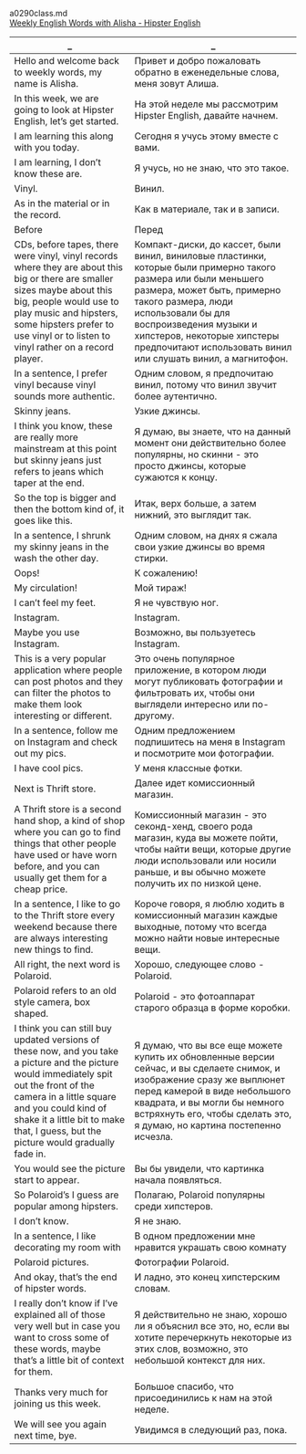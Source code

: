 a0290class.md  
[Weekly English Words with Alisha - Hipster English](https://www.youtube.com/watch?v=u2TkSWfpalw)





_|_
--|--
Hello and welcome back to weekly words, my name is Alisha.|Привет и добро пожаловать обратно в еженедельные слова, меня зовут Алиша.
In this week, we are going to look at Hipster English, let’s get started.|На этой неделе мы рассмотрим Hipster English, давайте начнем.
I am learning this along with you today.|Сегодня я учусь этому вместе с вами.
I am learning, I don’t know these are.|Я учусь, но не знаю, что это такое.
Vinyl.|Винил.
As in the material or in the record.|Как в материале, так и в записи.
Before|Перед
CDs, before tapes, there were vinyl, vinyl records where they are about this big or there are smaller sizes maybe about this big, people would use to play music and hipsters, some hipsters prefer to use vinyl or to listen to vinyl rather on a record player.|Компакт-диски, до кассет, были винил, виниловые пластинки, которые были примерно такого размера или были меньшего размера, может быть, примерно такого размера, люди использовали бы для воспроизведения музыки и хипстеров, некоторые хипстеры предпочитают использовать винил или слушать винил, а магнитофон.
In a sentence, I prefer vinyl because vinyl sounds more authentic.|Одним словом, я предпочитаю винил, потому что винил звучит более аутентично.
Skinny jeans.|Узкие джинсы.
I think you know, these are really more mainstream at this point but skinny jeans just refers to jeans which taper at the end.|Я думаю, вы знаете, что на данный момент они действительно более популярны, но скинни - это просто джинсы, которые сужаются к концу.
So the top is bigger and then the bottom kind of, it goes like this.|Итак, верх больше, а затем нижний, это выглядит так.
In a sentence, I shrunk my skinny jeans in the wash the other day.|Одним словом, на днях я сжала свои узкие джинсы во время стирки.
Oops!|К сожалению!
My circulation!|Мой тираж!
I can’t feel my feet.|Я не чувствую ног.
Instagram.|Instagram.
Maybe you use Instagram.|Возможно, вы пользуетесь Instagram.
This is a very popular application where people can post photos and they can filter the photos to make them look interesting or different.|Это очень популярное приложение, в котором люди могут публиковать фотографии и фильтровать их, чтобы они выглядели интересно или по-другому.
In a sentence, follow me on Instagram and check out my pics.|Одним предложением подпишитесь на меня в Instagram и посмотрите мои фотографии.
I have cool pics.|У меня классные фотки.
Next is Thrift store.|Далее идет комиссионный магазин.
A Thrift store is a second hand shop, a kind of shop where you can go to find things that other people have used or have worn before, and you can usually get them for a cheap price.|Комиссионный магазин - это секонд-хенд, своего рода магазин, куда вы можете пойти, чтобы найти вещи, которые другие люди использовали или носили раньше, и вы обычно можете получить их по низкой цене.
In a sentence, I like to go to the Thrift store every weekend because there are always interesting new things to find.|Короче говоря, я люблю ходить в комиссионный магазин каждые выходные, потому что всегда можно найти новые интересные вещи.
All right, the next word is Polaroid.|Хорошо, следующее слово - Polaroid.
Polaroid refers to an old style camera, box shaped.|Polaroid - это фотоаппарат старого образца в форме коробки.
I think you can still buy updated versions of these now, and you take a picture and the picture would immediately spit out the front of the camera in a little square and you could kind of shake it a little bit to make that, I guess, but the picture would gradually fade in.|Я думаю, что вы все еще можете купить их обновленные версии сейчас, и вы сделаете снимок, и изображение сразу же выплюнет перед камерой в виде небольшого квадрата, и вы могли бы немного встряхнуть его, чтобы сделать это, я думаю, но картина постепенно исчезла.
You would see the picture start to appear.|Вы бы увидели, что картинка начала появляться.
So Polaroid’s I guess are popular among hipsters.|Полагаю, Polaroid популярны среди хипстеров.
I don’t know.|Я не знаю.
In a sentence, I like decorating my room with|В одном предложении мне нравится украшать свою комнату
Polaroid pictures.|Фотографии Polaroid.
And okay, that’s the end of hipster words.|И ладно, это конец хипстерским словам.
I really don’t know if I’ve explained all of those very well but in case you want to cross some of these words, maybe that’s a little bit of context for them.|Я действительно не знаю, хорошо ли я объяснил все это, но, если вы хотите перечеркнуть некоторые из этих слов, возможно, это небольшой контекст для них.
Thanks very much for joining us this week.|Большое спасибо, что присоединились к нам на этой неделе.
We will see you again next time, bye.|Увидимся в следующий раз, пока.
